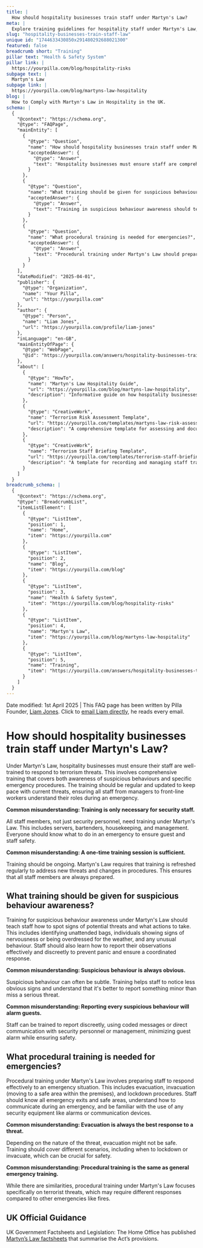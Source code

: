 ```yaml
---
title: |
  How should hospitality businesses train staff under Martyn's Law?
meta: |
  Explore training guidelines for hospitality staff under Martyn's Law, focusing on suspicious behaviour awareness and emergency procedures.
slug: "hospitality-businesses-train-staff-law"
unique id: "1744633430850x291480292688021300"
featured: false
breadcrumb short: "Training"
pillar text: "Health & Safety System"
pillar link: |
  https://yourpilla.com/blog/hospitality-risks
subpage text: |
  Martyn's Law
subpage link: |
  https://yourpilla.com/blog/martyns-law-hospitality
blog: |
  How to Comply with Martyn's Law in Hospitality in the UK.
schema: |
  {
    "@context": "https://schema.org",
    "@type": "FAQPage",
    "mainEntity": [
      {
        "@type": "Question",
        "name": "How should hospitality businesses train staff under Martyn's Law?",
        "acceptedAnswer": {
          "@type": "Answer",
          "text": "Hospitality businesses must ensure staff are comprehensively trained to respond to terrorism threats under Martyn's Law. This training should cover awareness of suspicious behaviours and specific emergency procedures. It must include all staff, from managers to front-line workers, and should be updated regularly to address current threats. Continuous training is essential to ensure staff fully understand their roles during an emergency."
        }
      },
      {
        "@type": "Question",
        "name": "What training should be given for suspicious behaviour awareness?",
        "acceptedAnswer": {
          "@type": "Answer",
          "text": "Training in suspicious behaviour awareness should teach staff to identify signs of potential threats, such as unattended bags, signs of nervousness, being overdressed for the weather, or other unusual behaviours. Staff should learn effective and discreet methods to report these observations. This helps prevent panic and ensures a coordinated response, keeping both guests and staff safe."
        }
      },
      {
        "@type": "Question",
        "name": "What procedural training is needed for emergencies?",
        "acceptedAnswer": {
          "@type": "Answer",
          "text": "Procedural training under Martyn's Law should prepare staff to effectively respond to terrorist threat emergencies. This includes knowing evacuation, invacuation, and lockdown procedures, being familiar with emergency exits and safe areas, understanding how to communicate during an emergency, and being trained in the use of security equipment like alarms or communication devices. Different situations may necessitate differing responses, such as deciding when to evacuate or lockdown for safety."
        }
      }
    ],
    "dateModified": "2025-04-01",
    "publisher": {
      "@type": "Organization",
      "name": "Your Pilla",
      "url": "https://yourpilla.com"
    },
    "author": {
      "@type": "Person",
      "name": "Liam Jones",
      "url": "https://yourpilla.com/profile/liam-jones"
    },
    "inLanguage": "en-GB",
    "mainEntityOfPage": {
      "@type": "WebPage",
      "@id": "https://yourpilla.com/answers/hospitality-businesses-train-staff-law"
    },
    "about": [
      {
        "@type": "HowTo",
        "name": "Martyn's Law Hospitality Guide",
        "url": "https://yourpilla.com/blog/martyns-law-hospitality",
        "description": "Informative guide on how hospitality businesses can comply with Martyn's Law, including staff training and safety preparations."
      },
      {
        "@type": "CreativeWork",
        "name": "Terrorism Risk Assessment Template",
        "url": "https://yourpilla.com/templates/martyns-law-risk-assessment",
        "description": "A comprehensive template for assessing and documenting terrorism risks under Martyn's Law."
      },
      {
        "@type": "CreativeWork",
        "name": "Terrorism Staff Briefing Template",
        "url": "https://yourpilla.com/templates/terrorism-staff-briefing",
        "description": "A template for recording and managing staff training on terrorism threats and responses as required by Martyn's Law."
      }
    ]
  }
breadcrumb_schema: |
  {
    "@context": "https://schema.org",
    "@type": "BreadcrumbList",
    "itemListElement": [
      {
        "@type": "ListItem",
        "position": 1,
        "name": "Home",
        "item": "https://yourpilla.com"
      },
      {
        "@type": "ListItem",
        "position": 2,
        "name": "Blog",
        "item": "https://yourpilla.com/blog"
      },
      {
        "@type": "ListItem",
        "position": 3,
        "name": "Health & Safety System",
        "item": "https://yourpilla.com/blog/hospitality-risks"
      },
      {
        "@type": "ListItem",
        "position": 4,
        "name": "Martyn's Law",
        "item": "https://yourpilla.com/blog/martyns-law-hospitality"
      },
      {
        "@type": "ListItem",
        "position": 5,
        "name": "Training",
        "item": "https://yourpilla.com/answers/hospitality-businesses-train-staff-law"
      }
    ]
  }
---
```


Date modified: 1st April 2025 | This FAQ page has been written by Pilla Founder, [Liam Jones](https://yourpilla.com/profile/liam-jones). Click to [email Liam directly](https://mailto:liam@yourpilla.com), he reads every email.

# How should hospitality businesses train staff under Martyn's Law?

Under Martyn's Law, hospitality businesses must ensure their staff are well-trained to respond to terrorism threats. This involves comprehensive training that covers both awareness of suspicious behaviours and specific emergency procedures. The training should be regular and updated to keep pace with current threats, ensuring all staff from managers to front-line workers understand their roles during an emergency.

**Common misunderstanding: Training is only necessary for security staff.**

All staff members, not just security personnel, need training under Martyn's Law. This includes servers, bartenders, housekeeping, and management. Everyone should know what to do in an emergency to ensure guest and staff safety.

**Common misunderstanding: A one-time training session is sufficient.**

Training should be ongoing. Martyn's Law requires that training is refreshed regularly to address new threats and changes in procedures. This ensures that all staff members are always prepared.

## What training should be given for suspicious behaviour awareness?

Training for suspicious behaviour awareness under Martyn's Law should teach staff how to spot signs of potential threats and what actions to take. This includes identifying unattended bags, individuals showing signs of nervousness or being overdressed for the weather, and any unusual behaviour. Staff should also learn how to report their observations effectively and discreetly to prevent panic and ensure a coordinated response.

**Common misunderstanding: Suspicious behaviour is always obvious.**

Suspicious behaviour can often be subtle. Training helps staff to notice less obvious signs and understand that it's better to report something minor than miss a serious threat.

**Common misunderstanding: Reporting every suspicious behaviour will alarm guests.**

Staff can be trained to report discreetly, using coded messages or direct communication with security personnel or management, minimizing guest alarm while ensuring safety.

## What procedural training is needed for emergencies?

Procedural training under Martyn's Law involves preparing staff to respond effectively to an emergency situation. This includes evacuation, invacuation (moving to a safe area within the premises), and lockdown procedures. Staff should know all emergency exits and safe areas, understand how to communicate during an emergency, and be familiar with the use of any security equipment like alarms or communication devices.

**Common misunderstanding: Evacuation is always the best response to a threat.**

Depending on the nature of the threat, evacuation might not be safe. Training should cover different scenarios, including when to lockdown or invacuate, which can be crucial for safety.

**Common misunderstanding: Procedural training is the same as general emergency training.**

While there are similarities, procedural training under Martyn's Law focuses specifically on terrorist threats, which may require different responses compared to other emergencies like fires.

## UK Official Guidance

UK Government Factsheets and Legislation: The Home Office has published [Martyn’s Law factsheets](https://homeofficemedia.blog.gov.uk/2023/12/06/martyns-law-factsheets/) that summarise the Act’s provisions.